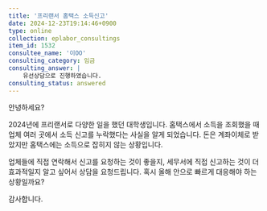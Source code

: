 ```yaml
---
title: '프리랜서 홈택스 소득신고'
date: 2024-12-23T19:14:46+0900
type: online
collection: eplabor_consultings
item_id: 1532
consultee_name: '이OO'
consulting_category: 임금
consulting_answer: |
    유선상담으로 진행하였습니다.
consulting_status: answered
---
```


안녕하세요?

2024년에 프리랜서로 다양한 일을 했던 대학생입니다. 홈택스에서 소득을 조회했을 때 업체 여러 곳에서 소득 신고를 누락했다는 사실을 알게 되었습니다. 돈은 계좌이체로 받았지만 홈택스에는 소득으로 잡히지 않는 상황입니다.

업체들에 직접 연락해서 신고를 요청하는 것이 좋을지, 세무서에 직접 신고하는 것이 더 효과적일지 알고 싶어서 상담을 요청드립니다. 혹시 올해 안으로 빠르게 대응해야 하는 상황일까요?

감사합니다.
